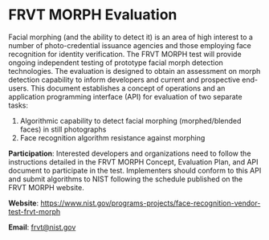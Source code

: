 
# FRVT MORPH Evaluation
Facial morphing (and the ability to detect it) is an area of high interest to a number of photo-credential issuance agencies and those employing face recognition for identity verification.  The FRVT MORPH test will provide ongoing independent testing of prototype facial morph detection technologies. The evaluation is designed to obtain an assessment on morph detection capability to inform developers and current and prospective end-users.  This document establishes a concept of operations and an application programming interface (API) for evaluation of two separate tasks:
1.	Algorithmic capability to detect facial morphing (morphed/blended faces) in still photographs 
2.	Face recognition algorithm resistance against morphing

**Participation**: Interested developers and organizations need to follow the instructions detailed in the FRVT MORPH Concept, Evaluation Plan, and API document to participate in the test.  Implementers should conform to this API and submit algorithms to NIST following the schedule published on the FRVT MORPH website.

**Website**: https://www.nist.gov/programs-projects/face-recognition-vendor-test-frvt-morph

**Email**: frvt@nist.gov
